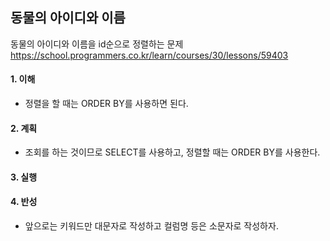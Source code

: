 ## 동물의 아이디와 이름
동물의 아이디와 이름을 id순으로 정렬하는 문제
https://school.programmers.co.kr/learn/courses/30/lessons/59403

#### 1. 이해
- 정렬을 할 때는 ORDER BY를 사용하면 된다.

#### 2. 계획
- 조회를 하는 것이므로 SELECT를 사용하고, 정렬할 때는 ORDER BY를 사용한다.

#### 3. 실행

#### 4. 반성
- 앞으로는 키워드만 대문자로 작성하고 컬럼명 등은 소문자로 작성하자.

